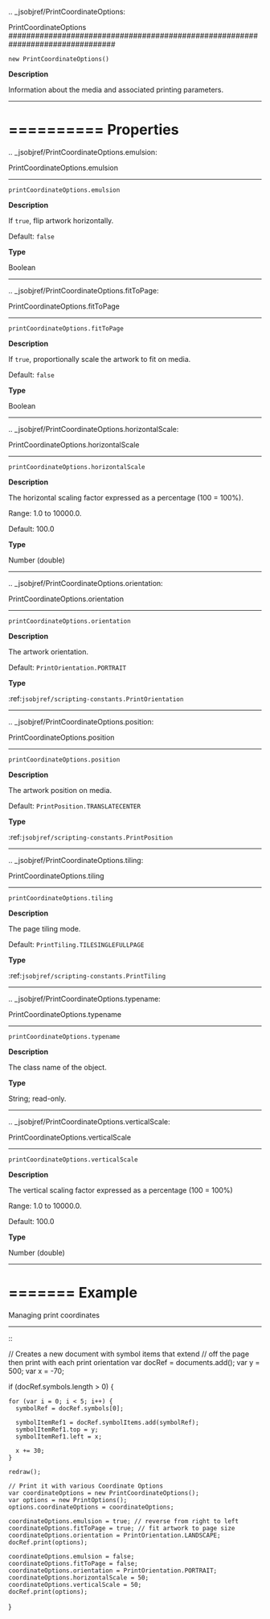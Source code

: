 .. _jsobjref/PrintCoordinateOptions:

PrintCoordinateOptions
################################################################################

``new PrintCoordinateOptions()``

**Description**

Information about the media and associated printing parameters.

----

==========
Properties
==========

.. _jsobjref/PrintCoordinateOptions.emulsion:

PrintCoordinateOptions.emulsion
********************************************************************************

``printCoordinateOptions.emulsion``

**Description**

If ``true``, flip artwork horizontally.

Default: ``false``

**Type**

Boolean

----

.. _jsobjref/PrintCoordinateOptions.fitToPage:

PrintCoordinateOptions.fitToPage
********************************************************************************

``printCoordinateOptions.fitToPage``

**Description**

If ``true``, proportionally scale the artwork to fit on media.

Default: ``false``

**Type**

Boolean

----

.. _jsobjref/PrintCoordinateOptions.horizontalScale:

PrintCoordinateOptions.horizontalScale
********************************************************************************

``printCoordinateOptions.horizontalScale``

**Description**

The horizontal scaling factor expressed as a percentage (100 = 100%).

Range: 1.0 to 10000.0.

Default: 100.0

**Type**

Number (double)

----

.. _jsobjref/PrintCoordinateOptions.orientation:

PrintCoordinateOptions.orientation
********************************************************************************

``printCoordinateOptions.orientation``

**Description**

The artwork orientation.

Default: ``PrintOrientation.PORTRAIT``

**Type**

:ref:`jsobjref/scripting-constants.PrintOrientation`

----

.. _jsobjref/PrintCoordinateOptions.position:

PrintCoordinateOptions.position
********************************************************************************

``printCoordinateOptions.position``

**Description**

The artwork position on media.

Default: ``PrintPosition.TRANSLATECENTER``

**Type**

:ref:`jsobjref/scripting-constants.PrintPosition`

----

.. _jsobjref/PrintCoordinateOptions.tiling:

PrintCoordinateOptions.tiling
********************************************************************************

``printCoordinateOptions.tiling``

**Description**

The page tiling mode.

Default: ``PrintTiling.TILESINGLEFULLPAGE``

**Type**

:ref:`jsobjref/scripting-constants.PrintTiling`

----

.. _jsobjref/PrintCoordinateOptions.typename:

PrintCoordinateOptions.typename
********************************************************************************

``printCoordinateOptions.typename``

**Description**

The class name of the object.

**Type**

String; read-only.

----

.. _jsobjref/PrintCoordinateOptions.verticalScale:

PrintCoordinateOptions.verticalScale
********************************************************************************

``printCoordinateOptions.verticalScale``

**Description**

The vertical scaling factor expressed as a percentage (100 = 100%)

Range: 1.0 to 10000.0.

Default: 100.0

**Type**

Number (double)

----

=======
Example
=======

Managing print coordinates
********************************************************************************

::

  // Creates a new document with symbol items that extend
  // off the page then print with each print orientation
  var docRef = documents.add();
  var y = 500;
  var x = -70;

  if (docRef.symbols.length > 0) {

    for (var i = 0; i < 5; i++) {
      symbolRef = docRef.symbols[0];

      symbolItemRef1 = docRef.symbolItems.add(symbolRef);
      symbolItemRef1.top = y;
      symbolItemRef1.left = x;

      x += 30;
    }

    redraw();

    // Print it with various Coordinate Options
    var coordinateOptions = new PrintCoordinateOptions();
    var options = new PrintOptions();
    options.coordinateOptions = coordinateOptions;

    coordinateOptions.emulsion = true; // reverse from right to left
    coordinateOptions.fitToPage = true; // fit artwork to page size
    coordinateOptions.orientation = PrintOrientation.LANDSCAPE;
    docRef.print(options);

    coordinateOptions.emulsion = false;
    coordinateOptions.fitToPage = false;
    coordinateOptions.orientation = PrintOrientation.PORTRAIT;
    coordinateOptions.horizontalScale = 50;
    coordinateOptions.verticalScale = 50;
    docRef.print(options);
  }
